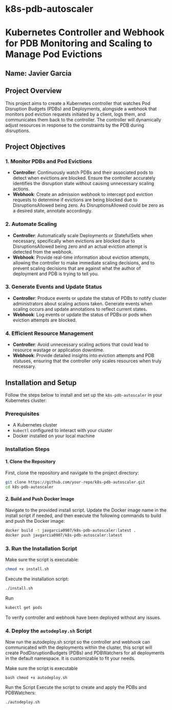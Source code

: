 # k8s-pdb-autoscaler

# Kubernetes Controller and Webhook for PDB Monitoring and Scaling to Manage Pod Evictions

## Name: Javier Garcia

## Project Overview
This project aims to create a Kubernetes controller that watches Pod Disruption Budgets (PDBs) and Deployments, alongside a webhook that monitors pod eviction requests initiated by a client, logs them, and communicates them back to the controller. The controller will dynamically adjust resources in response to the constraints by the PDB during disruptions.

## Project Objectives

### 1. Monitor PDBs and Pod Evictions
- **Controller**: Continuously watch PDBs and their associated pods to detect when evictions are blocked. Ensure the controller accurately identifies the disruption state without causing unnecessary scaling actions.
- **Webhook**: Create an admission webhook to intercept pod eviction requests to determine if evictions are being blocked due to DisruptionsAllowed being zero. As DisruptionsAllowed could be zero as a desired state, annotate accordingly.

### 2. Automate Scaling
- **Controller**: Automatically scale Deployments or StatefulSets when necessary, specifically when evictions are blocked due to DisruptionsAllowed being zero and an actual eviction attempt is detected from the webhook.
- **Webhook**: Provide real-time information about eviction attempts, allowing the controller to make immediate scaling decisions, and to prevent scaling decisions that are against what the author of deployment and PDB is trying to tell you.

### 3. Generate Events and Update Status
- **Controller**: Produce events or update the status of PDBs to notify cluster administrators about scaling actions taken. Generate events when scaling occurs and update annotations to reflect current states.
- **Webhook**: Log events or update the status of PDBs or pods when eviction attempts are blocked.

### 4. Efficient Resource Management
- **Controller**: Avoid unnecessary scaling actions that could lead to resource wastage or application downtime.
- **Webhook**: Provide detailed insights into eviction attempts and PDB statuses, ensuring that the controller only scales resources when truly necessary.

## Installation and Setup

Follow the steps below to install and set up the `k8s-pdb-autoscaler` in your Kubernetes cluster:

### Prerequisites

- A Kubernetes cluster
- `kubectl` configured to interact with your cluster
- Docker installed on your local machine

### Installation Steps

#### 1. Clone the Repository

First, clone the repository and navigate to the project directory:

```bash
git clone https://github.com/your-repo/k8s-pdb-autoscaler.git
cd k8s-pdb-autoscaler
```

#### 2. Build and Push Docker Image
Navigate to the provided install script.
Update the Docker image name in the install script if needed, and then execute the following commands to build and push the Docker image:
```bash
docker build -t javgarcia0907/k8s-pdb-autoscaler:latest .
docker push javgarcia0907/k8s-pdb-autoscaler:latest
```
### 3. Run the Installation Script

Make sure the script is executable:

```bash
chmod +x install.sh
```
Execute the installation script:

``` bash
./install.sh
```
Run 
``` bash
kubectl get pods
```
To verify controller and webhook have been deployed without any issues. 

### 4. Deploy the `autodeploy.sh` Script

Now run the autodeploy.sh script so the controller and webhook can communicated with the deployments within the cluster, this script will create PodDisruptionBudgets (PDBs) and PDBWatchers for all deployments in the default namespace. It is customizable to fit your needs.

Make sure the script is executable 
```
bash chmod +x autodeploy.sh
```
Run the Script 
Execute the script to create and apply the PDBs and PDBWatchers:
```bash 
./autodeploy.sh
```

